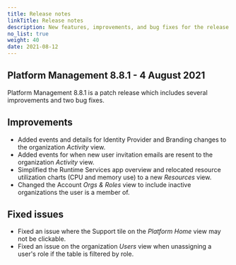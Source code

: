 ```yaml
---
title: Release notes
linkTitle: Release notes
description: New features, improvements, and bug fixes for the release.
no_list: true
weight: 40
date: 2021-08-12
---
```


## Platform Management 8.8.1 - 4 August 2021

Platform Management 8.8.1 is a patch release which includes several improvements and two bug fixes.

## Improvements

* Added events and details for Identity Provider and Branding changes to the organization _Activity_ view.
* Added events for when new user invitation emails are resent to the organization _Activity_ view.
* Simplified the Runtime Services app overview and relocated resource utilization charts (CPU and memory use) to a new _Resources_ view.
* Changed the Account _Orgs & Roles_ view to include inactive organizations the user is a member of.

## Fixed issues

* Fixed an issue where the Support tile on the _Platform Home_ view may not be clickable.
* Fixed an issue on the organization _Users_ view when unassigning a user's role if the table is filtered by role.
